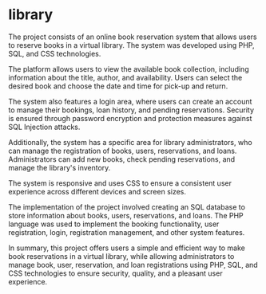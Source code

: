 # library
The project consists of an online book reservation system that allows users to reserve books in a virtual library. The system was developed using PHP, SQL, and CSS technologies.

The platform allows users to view the available book collection, including information about the title, author, and availability. Users can select the desired book and choose the date and time for pick-up and return.

The system also features a login area, where users can create an account to manage their bookings, loan history, and pending reservations. Security is ensured through password encryption and protection measures against SQL Injection attacks.

Additionally, the system has a specific area for library administrators, who can manage the registration of books, users, reservations, and loans. Administrators can add new books, check pending reservations, and manage the library's inventory.

The system is responsive and uses CSS to ensure a consistent user experience across different devices and screen sizes.

The implementation of the project involved creating an SQL database to store information about books, users, reservations, and loans. The PHP language was used to implement the booking functionality, user registration, login, registration management, and other system features.

In summary, this project offers users a simple and efficient way to make book reservations in a virtual library, while allowing administrators to manage book, user, reservation, and loan registrations using PHP, SQL, and CSS technologies to ensure security, quality, and a pleasant user experience.
